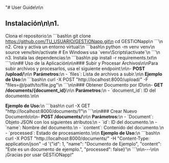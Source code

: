 "# User Guide\n\n

## Instalación\n\n1. 
Clona el repositorio:\n   \`\`\`bash\n   git clone https://github.com/TU_USUARIO/GESTiONapp.git\n   cd GESTiONapp\n   \`\`\`\n\
n2. Crea y activa un entorno virtual:\n   \`\`\`bash\n   python -m venv venv\n   source venv/bin/activate  # En Windows usa \`venv\\Scripts\\activate\`\n   \`\`\`\n\
n3. Instala las dependencias:\n   \`\`\`bash\n   pip install -r requirements.txt\n   \`\`\`\n\n## Uso de la Aplicación\n\n### Subir y Procesar Archivos\n\nPara subir archivos y procesarlos, usa el siguiente endpoint:\n\n- **POST /upload/**\n\n  **Parámetros:**\n  - \`files\`: Lista de archivos a subir.\n\n  **Ejemplo de Uso:**\n  \`\`\`bash\n  curl -X POST \"http://localhost:8000/upload/\" -F \"files=@/path/to/file.jpg\"\n  \`\`\`\n\n### Obtener Documento por ID\n\n- **GET /documents/{document_id}**\n\n  **Parámetros:**\n  - \`document_id\`: ID del documento.\n\n 

 **Ejemplo de Uso:**\n  \`\`\`bash\n  curl -X GET \"http://localhost:8000/documents/1\"\n  \`\`\`\n\n### Crear Nuevo Documento\n\n- **POST /documents/**\n\n  **Parámetros:**\n  - \`Document\`: Objeto JSON con los siguientes atributos:\n    - \`id\`: ID del documento.\n    - \`name\`: Nombre del documento.\n    - \`content\`: Contenido del documento.\n    - \`processed\`: Estado de procesamiento.\n\n  **Ejemplo de Uso:**\n  \`\`\`bash\n  curl -X POST \"http://localhost:8000/documents/\" -H \"Content-Type: application/json\" -d '{\"id\": 1, \"name\": \"Documento de Ejemplo\", \"content\": \"Este es un documento de ejemplo.\", \"processed\": false}'\n  \`\`\`\n\n---\n\n
¡Gracias por usar GESTiONapp!"

